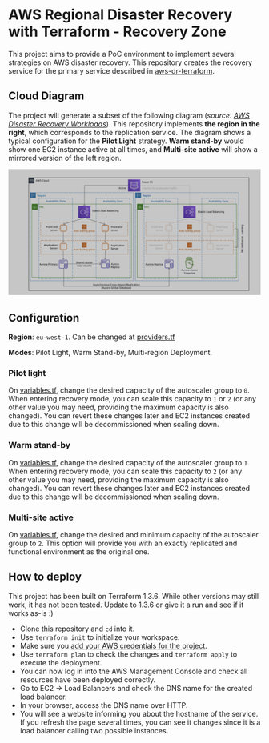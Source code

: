 # AWS Regional Disaster Recovery with Terraform - **Recovery Zone**

This project aims to provide a PoC environment to implement several strategies on AWS disaster recovery. This repository creates the recovery service for the primary service described in [aws-dr-terraform](https://gitlab.com/xebia-security/aws-dr-terraform).

## Cloud Diagram

The project will generate a subset of the following diagram (*source: [AWS Disaster Recovery Workloads](https://docs.aws.amazon.com/whitepapers/latest/disaster-recovery-workloads-on-aws/disaster-recovery-options-in-the-cloud.html#warm-standby)*). This repository implements **the region in the right**, which corresponds to the replication service. The diagram shows a typical configuration for the **Pilot Light** strategy. **Warm stand-by** would show one EC2 instance active at all times, and **Multi-site active** will show a mirrored version of the left region. 

![Basic diagram for a main service with Pilot Light](aws-pilot-light.png "Basic diagram for a main service with Pilot Light")

## Configuration

**Region**: `eu-west-1`. Can be changed at [providers.tf](https://gitlab.com/xebia-security/aws-disaster-recovery-with-terraform-replication-zone/-/blob/main/providers.tf)

**Modes**: Pilot Light, Warm Stand-by, Multi-region Deployment.

### Pilot light

On [variables.tf](https://gitlab.com/xebia-security/aws-disaster-recovery-with-terraform-replication-zone/-/blob/main/variables.tf), change the desired capacity of the autoscaler group to `0`. When entering recovery mode, you can scale this capacity to `1` or `2` (or any other value you may need, providing the maximum capacity is also changed). You can revert these changes later and EC2 instances created due to this change will be decommissioned when scaling down. 

### Warm stand-by

On [variables.tf](https://gitlab.com/xebia-security/aws-disaster-recovery-with-terraform-replication-zone/-/blob/main/variables.tf), change the desired capacity of the autoscaler group to `1`. When entering recovery mode, you can scale this capacity to `2` (or any other value you may need, providing the maximum capacity is also changed). You can revert these changes later and EC2 instances created due to this change will be decommissioned when scaling down.  

### Multi-site active

On [variables.tf](https://gitlab.com/xebia-security/aws-disaster-recovery-with-terraform-replication-zone/-/blob/main/variables.tf), change the desired and minimum capacity of the autoscaler group to `2`. This option will provide you with an exactly replicated and functional environment as the original one. 


## How to deploy

This project has been built on Terraform 1.3.6. While other versions may still work, it has not been tested. Update to 1.3.6 or give it a run and see if it works as-is :)
- Clone this repository and `cd` into it.
- Use `terraform init` to initialize your workspace. 
- Make sure you [add your AWS credentials for the project](https://blog.knoldus.com/add-aws-credentials-in-terraform/).
- Use `terraform plan` to check the changes and `terraform apply` to execute the deployment. 
- You can now log in into the AWS Management Console and check all resources have been deployed correctly. 
- Go to EC2 -> Load Balancers and check the DNS name for the created load balancer. 
- In your browser, access the DNS name over HTTP. 
- You will see a website informing you about the hostname of the service. If you refresh the page several times, you can see it changes since it is a load balancer calling two possible instances. 
